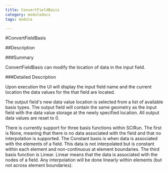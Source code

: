 ```yaml
---
title: ConvertFieldBasis
category: moduledocs
tags: module

---
```


#ConvertFieldBasis

##Description

###Summary

ConvertFieldBasis can modify the location of data in the input field.

###Detailed Description

Upon execution the UI will display the input field name and the current location the data values for the that field are located.

The output field's new data value location is selected from a list of available basis types. The output field will contain the same geometry as the input field with the data value storage at the newly specified location. All output data values are reset to 0.

There is currently support for three basis functions within SCIRun. The first is None, meaning that there is no data associated with the field and that no interpolation is supported. The Constant basis is when data is associated with the elements of a field. This data is not interpolated but is constant within each element and non-continuous at element boundaries. The third basis function is Linear. Linear means that the data is associated with the nodes of a field. Any interpolation will be done linearly within elements (but not across element boundaries).